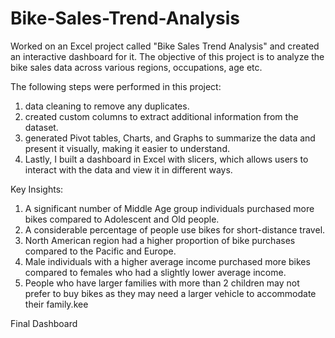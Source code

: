 # Bike-Sales-Trend-Analysis

Worked on an Excel project called "Bike Sales Trend Analysis" and created an interactive dashboard for it. The objective of this project is to analyze the bike sales data across various regions, occupations, age etc.

The following steps were performed in this project:

1) data cleaning to remove any duplicates.
2) created custom columns to extract additional information from the dataset.
3) generated Pivot tables, Charts, and Graphs to summarize the data and present it visually, making it easier to understand.
5) Lastly, I built a dashboard in Excel with slicers, which allows users to interact with the data and view it in different ways.

Key Insights:
1. A significant number of Middle Age group individuals purchased more bikes compared to Adolescent and Old people.
2. A considerable percentage of people use bikes for short-distance travel.
3. North American region had a higher proportion of bike purchases compared to the Pacific and Europe.
4. Male individuals with a higher average income purchased more bikes compared to females who had a slightly lower average income.
5. People who have larger families with more than 2 children may not prefer to buy bikes as they may need a larger vehicle to accommodate their family.kee

Final Dashboard
